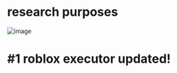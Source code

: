 # research purposes
![image](https://github.com/lazyorangu/Creal-v3-executor-updated/assets/166650888/fe539b14-9edc-4e5b-8c3b-ef1dff338bd2)

# #1 roblox executor updated!

